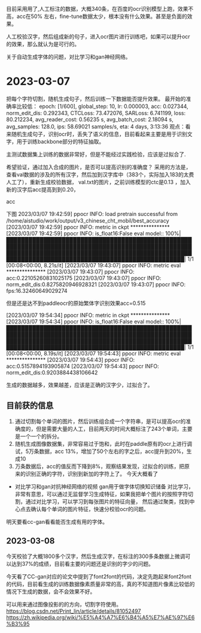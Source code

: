 目前采用用了,人工标注的数据，大概340条，在百度的ocr识别模型上跑，效果不高，acc在50% 左右，fine-tune数据太少，根本没有什么效果。甚至是负面的效果。

人工校验汉字，然后组成新的句子，进入ocr图片进行训练吧，如果可以提升ocr的效果，那么就认为是可行的。


关于自动生成字体的问题，对比学习和gan神经网络。

# 2023-03-07 
把每个字符切割，随机生成句子，然后训练一下数据能否提升效果。
最开始的准确率比较低：
epoch: [1/600], global_step: 10, lr: 0.000003, acc: 0.027344, norm_edit_dis: 0.292343, CTCLoss: 73.472076, SARLoss: 6.741199, loss: 80.212234, avg_reader_cost: 0.56235 s, avg_batch_cost: 2.18094 s, avg_samples: 128.0, ips: 58.69021 samples/s, eta: 4 days, 3:13:36
观点：看来随机生成句子，识别ocr时，丢失了语义的信息，目前看起来主要是用于识别文字，用于训练backbone部分的特征抽取。


主测试数据集上训练的数据非常好，但是不能经过实践检验，应该是过拟合了.


希望验证，通过加入合成的图片，是否可以提高识别的准确度？
采用的方法是，查看val数据的涉及的所有汉字，然后加到汉字库中（383个，实际加入183的太费人工了），重新生成校验数据，
val.txt的图片，之前训练模型的ctc是0.13 ，加入新的汉字后acc提高到到0.20，

acc

下图
2023/03/07 19:42:59] ppocr INFO: load pretrain successful from /home/aistudio/work/output/v3_chinese_cht_mobil/best_accuracy
[2023/03/07 19:42:59] ppocr INFO: metric in ckpt ***************
[2023/03/07 19:42:59] ppocr INFO: is_float16:False
eval model:: 100%|██████████████████████████████████████████████████████████████████████████████████████████████████████████████████████████████████████████████████████████████████████████████████████████████████████| 1/1 [00:08<00:00,  8.21s/it]
[2023/03/07 19:43:07] ppocr INFO: metric eval ***************
[2023/03/07 19:43:07] ppocr INFO: acc:0.22105260831025175
[2023/03/07 19:43:07] ppocr INFO: norm_edit_dis:0.8275820946928321
[2023/03/07 19:43:07] ppocr INFO: fps:16.32460649029274

但是还是达不到paddleocr的原始繁体字识别效果acc=0.515

[2023/03/07 19:54:34] ppocr INFO: metric in ckpt ***************
[2023/03/07 19:54:34] ppocr INFO: is_float16:False
eval model:: 100%|██████████████████████████████████████████████████████████████████████████████████████████████████████████████████████████████████████████████████████████████████████████████████████████████████████| 1/1 [00:08<00:00,  8.19s/it]
[2023/03/07 19:54:43] ppocr INFO: metric eval ***************
[2023/03/07 19:54:43] ppocr INFO: acc:0.5157894193905874
[2023/03/07 19:54:43] ppocr INFO: norm_edit_dis:0.9203884438106642


生成的数据越多，效果越差，应该是正确的汉字少，过拟合了。

## 目前获的信息
1. 通过切割每个单词的图片，然后训练组合成一个字符串，是可以提高ocr的准确度的，但是需要大量的人工，目前两天的时间大概标注了243个单词，主要是一个一个的拆分。
2. 随机生成图像数据集，非常容易过于饱和，此时在paddle原有的ocr上进行调试，5万条数据，acc 13%，增加了50个左右的字之后，acc提升到20%，生成10
3. 万条数据后，acc的值反而下降到8%，观察结果发现，过拟合的训练，把原来的识别正确的字符，识别到新加的字符上了。
今天大概看了
- 对比学习和gan对抗神经网络的视频
gan用于做字体切换知识储备
对比学习，非常有意思，可以通过无监督学习生成特征，如果我把单个图片的按照字符切割，通过对比学习，可以学习到每张图片的特征向量，
然后通过聚类，找到中心点去确认每个单词的图片特征，快速分校验ocr的问题。

明天要看cc-gan看看能否生成有用的字体。


## 2023-03-08 
今天校验了大概1800多个汉字，然后生成汉字，在标注的300多条数据上微调可以达到37%的成绩，目前看主要的问题还是识别的字少的问题。

今天看了CC-gan对应的论文中提到了font2font的代码，决定先跑起来font2font的代码，目前看生成的训练数据像素质量非常的高，真的不知道图片像素比较低的情况下生成的数据，会不会效果不好。


可以用来通过图像投影的的方向，切割字符使用。
https://blog.csdn.net/Print_lin/article/details/81052497
https://zh.wikipedia.org/wiki/%E5%A4%A7%E6%B4%A5%E7%AE%97%E6%B3%95
